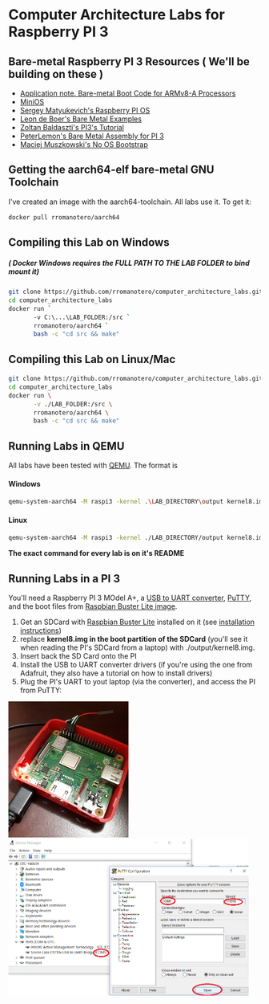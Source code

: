 # Computer Architecture Labs for Raspberry PI 3

## Bare-metal Raspberry PI 3 Resources ( We'll be building on these )
- [Application note. Bare-metal Boot Code for ARMv8-A Processors](http://infocenter.arm.com/help/topic/com.arm.doc.dai0527a/DAI0527A_baremetal_boot_code_for_ARMv8_A_processors.pdf)
- [MiniOS](https://github.com/rromanotero/minios)
- [Sergey Matyukevich's Raspberry PI OS](https://github.com/s-matyukevich/raspberry-pi-os/)
- [Leon de Boer's Bare Metal Examples](https://github.com/LdB-ECM/Raspberry-Pi/)
- [Zoltan Baldaszti's PI3's Tutorial](https://github.com/bztsrc/raspi3-tutorial)
- [PeterLemon's Bare Metal Assembly  for PI 3](https://github.com/PeterLemon/RaspberryPi)
- [Maciej Muszkowski's No OS Bootstrap](https://github.com/mmuszkow/NoOsBootstrap/)

## Getting the aarch64-elf bare-metal GNU Toolchain

I've created an image with the aarch64-toolchain. All labs use it. To get it:

```bash
docker pull rromanotero/aarch64
```

## Compiling this Lab on Windows
##### ( Docker Windows requires the FULL PATH TO THE LAB FOLDER to bind mount it)
```bash
git clone https://github.com/rromanotero/computer_architecture_labs.git
cd computer_architecture_labs
docker run `
       -v C:\...\LAB_FOLDER:/src `
       rromanotero/aarch64 `
       bash -c "cd src && make"
```   

## Compiling this Lab on Linux/Mac
```bash
git clone https://github.com/rromanotero/computer_architecture_labs.git
cd computer_architecture_labs
docker run \
       -v ./LAB_FOLDER:/src \
       rromanotero/aarch64 \
       bash -c "cd src && make"
```

## Running Labs in QEMU

All labs have been tested with [QEMU](https://www.qemu.org/download/). The format is

#### Windows
```bash
qemu-system-aarch64 -M raspi3 -kernel .\LAB_DIRECTORY\output kernel8.img POSSIBLY_MORE_PARAMS_HERE
```

#### Linux
```bash
qemu-system-aarch64 -M raspi3 -kernel ./LAB_DIRECTORY/output kernel8.img POSSIBLY_MORE_PARAMS_HERE
```

**The exact command for every lab is on it's README**

## Running Labs in a PI 3

You'll need a Raspberry PI 3 MOdel A+, a [USB to UART converter](https://www.adafruit.com/product/954), [PuTTY](https://www.putty.org/), and the boot files from [Raspbian Buster Lite image](https://www.raspberrypi.org/downloads/raspbian/).

1. Get an SDCard with [Raspbian Buster Lite](https://www.raspberrypi.org/downloads/raspbian/) installed on it (see [installation instructions](https://www.raspberrypi.org/documentation/installation/installing-images/README.md))
2. replace **kernel8.img in the boot partition of the SDCard** (you'll see it when reading the PI's SDCard from a laptop) with ./output/kernel8.img.
3. Insert back the SD Card onto the PI
4. Install the USB to UART converter drivers (if you're using the one from Adafruit, they also have a tutorial on how to install drivers)
5. Plug the PI's UART to yout laptop (via the converter), and access the PI from PuTTY:

  <img src="https://github.com/rromanotero/computer_architecture_labs/blob/master/images/lab_setup_a.jpg" width="240"/>
  <img src="https://github.com/rromanotero/computer_architecture_labs/blob/master/images/lab_setup_b.png" width="480"/>
